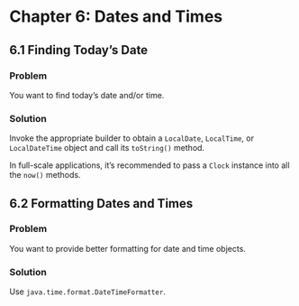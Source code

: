 # Chapter 6: Dates and Times

## 6.1 Finding Today’s Date

### Problem

You want to find today’s date and/or time.

### Solution

Invoke the appropriate builder to obtain a `LocalDate`, `LocalTime`, or `LocalDateTime` object and call its `toString()` method.

In full-scale applications, it’s recommended to pass a `Clock` instance into all the `now()` methods.

## 6.2 Formatting Dates and Times

### Problem

You want to provide better formatting for date and time objects.

### Solution

Use `java.time.format.DateTimeFormatter`.
